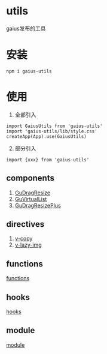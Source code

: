 # utils
gaius发布的工具
# 安装
```
npm i gaius-utils
```
# 使用
1. 全部引入
  ```
  import GaiusUtils from 'gaius-utils'
  import 'gaius-utils/lib/style.css'
  createApp(App).use(GaiusUtils)
  ```
2. 部分引入
  ```
  import {xxx} from 'gaius-utils'
  ```
## components
  1. [GuDragResize](./docs/components/GuDragResize.md)
  2. [GuVirtualList](./docs/components/GuVirtualList.md)
  3. [GuDragResizePlus](./docs/components/GuDragResizePlus.md)
## directives
  1. [v-copy](./docs/directions/copy.md)
  2. [v-lazy-img](./docs/directions/lazyImg.md)
## functions
  [functions](./docs/functions/fns.md)
## hooks
  [hooks](./docs/hooks/hooks.md)
## module
  [module](./docs/module/module.md)
